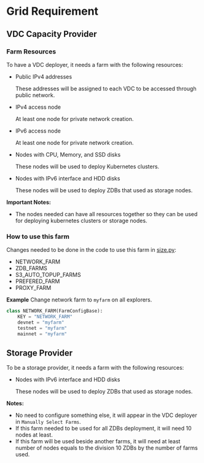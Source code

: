 # Grid Requirement

## VDC Capacity Provider

### Farm Resources

To have a VDC deployer, it needs a farm with the following resources:

- Public IPv4 addresses

    These addresses will be assigned to each VDC to be accessed through public network.

- IPv4 access node

    At least one node for private network creation.

- IPv6 access node

    At least one node for private network creation.

- Nodes with CPU, Memory, and SSD disks

    These nodes will be used to deploy Kubernetes clusters.

- Nodes with IPv6 interface and HDD disks

    These nodes will be used to deploy ZDBs that used as storage nodes.

**Important Notes:**

- The nodes needed can have all resources together so they can be used for deploying kubernetes clusters or storage nodes.

### How to use this farm

Changes needed to be done in the code to use this farm in [size.py](https://github.com/threefoldtech/js-sdk/blob/development/jumpscale/sals/vdc/size.py):

- NETWORK_FARM
- ZDB_FARMS
- S3_AUTO_TOPUP_FARMS
- PREFERED_FARM
- PROXY_FARM

**Example**
Change network farm to `myfarm` on all explorers.

```python
class NETWORK_FARM(FarmConfigBase):
    KEY = "NETWORK_FARM"
    devnet = "myfarm"
    testnet = "myfarm"
    mainnet = "myfarm"
```

## Storage Provider

To be a storage provider, it needs a farm with the following resources:

- Nodes with IPv6 interface and HDD disks

    These nodes will be used to deploy ZDBs that used as storage nodes.

**Notes:**

- No need to configure something else, it will appear in the VDC deployer in `Manually Select Farms`.
- If this farm needed to be used for all ZDBs deployment, it will need 10 nodes at least.
- If this farm will be used beside another farms, it will need at least number of nodes equals to the division 10 ZDBs by the number of farms used.
